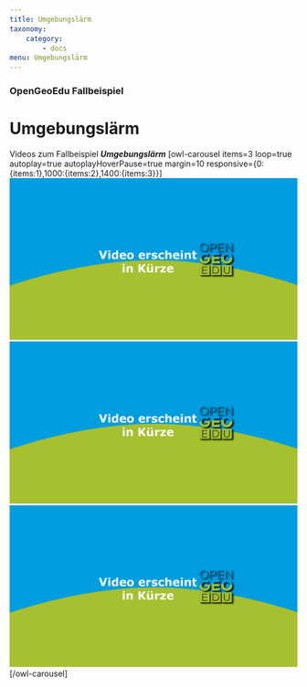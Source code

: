 ```yaml
---
title: Umgebungslärm
taxonomy:
    category:
        - docs
menu: Umgebungslärm
---
```


### OpenGeoEdu Fallbeispiel

# Umgebungslärm

Videos zum Fallbeispiel ***Umgebungslärm***
[owl-carousel items=3 loop=true autoplay=true autoplayHoverPause=true margin=10 responsive={0:{items:1},1000:{items:2},1400:{items:3}}]
![](placeholder.png)
![](placeholder.png)
![](placeholder.png)
[/owl-carousel]
